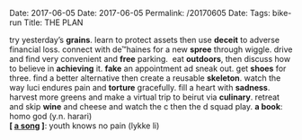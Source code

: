 Date: 2017-06-05
Date: 2017-06-05
Permalink: /20170605
Date: 
Tags:  bike-run
Title: THE PLAN
  
try yesterday’s **grains**. learn to protect assets then use **deceit** to adverse financial loss. connect with de™haines for a new **spree** through wiggle. drive and find very convenient and **free** parking.  eat **outdoors**, then discuss how to believe in **achieving** it. **fake** an appointment ad sneak out. get **shoes** for three. find a better alternative then create a reusable **skeleton**. watch the way luci endures pain and **torture** gracefully. fill a heart with **sadness**. harvest more greens and make a virtual trip to beirut via **culinary**. retreat and skip **wine** and cheese and watch the c then the d squad play.
**a book**: homo god (y.n. harari)  
**[ [a song](https://www.youtube.com/watch?v=oLDHyCkqbuw) ]**: youth knows no pain (lykke li)